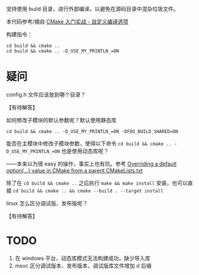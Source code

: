 坚持使用 build 目录，进行外部编译。以避免在源码目录中混杂垃圾文件。

本代码参考/摘自 [CMake 入门实战 - 自定义编译选项][1]

构建指令：
```shell
cd build && cmake ..
cd build && cmake .. -D_USE_MY_PRINTLN_=ON
```

# 疑问

config.h 文件应该放到哪个目录？

【有待解答】

如何修改子模块的默认参数呢？默认使用静态库
```shell
cd build && cmake .. -D_USE_MY_PRINTLN_=ON -DFOO_BUILD_SHARED=ON
```

能否在主模块中修改子模块参数，使得以下命令 `cd build && cmake .. -D_USE_MY_PRINTLN_=ON` 也是使用动态库呢？

——本来以为很 easy 的操作，事实上也有坑。参考 [Overriding a default option(…) value in CMake from a parent CMakeLists.txt
][2]

除了在 `cd build && cmake ..` 之后执行 `make && make install` 安装，也可以直接 `cd build && cmake .. && cmake --build . --target install`

linux 怎么区分调试版、发布版呢？

【有待解答】

# TODO

1. 在 windows 平台，动态库模式无法构建成功，缺少导入库
2. msvc 区分调试版本、发布版本，调试版库文件增加 d 后缀

[1]:http://www.hahack.com/codes/cmake/#%E8%87%AA%E5%AE%9A%E4%B9%89%E7%BC%96%E8%AF%91%E9%80%89%E9%A1%B9
[2]:https://stackoverflow.com/questions/3766740/overriding-a-default-option-value-in-cmake-from-a-parent-cmakelists-txt
